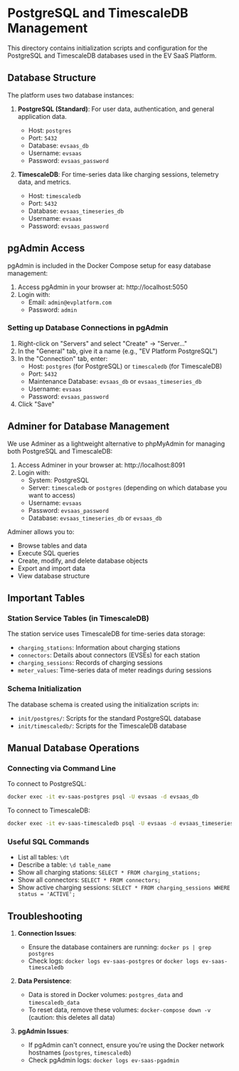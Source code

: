 # PostgreSQL and TimescaleDB Management

This directory contains initialization scripts and configuration for the PostgreSQL and TimescaleDB databases used in the EV SaaS Platform.

## Database Structure

The platform uses two database instances:

1. **PostgreSQL (Standard)**: For user data, authentication, and general application data.
   - Host: `postgres`
   - Port: `5432`
   - Database: `evsaas_db`
   - Username: `evsaas`
   - Password: `evsaas_password`

2. **TimescaleDB**: For time-series data like charging sessions, telemetry data, and metrics.
   - Host: `timescaledb`
   - Port: `5432`
   - Database: `evsaas_timeseries_db`
   - Username: `evsaas`
   - Password: `evsaas_password`

## pgAdmin Access

pgAdmin is included in the Docker Compose setup for easy database management:

1. Access pgAdmin in your browser at: http://localhost:5050
2. Login with:
   - Email: `admin@evplatform.com`
   - Password: `admin`

### Setting up Database Connections in pgAdmin

1. Right-click on "Servers" and select "Create" -> "Server..."
2. In the "General" tab, give it a name (e.g., "EV Platform PostgreSQL")
3. In the "Connection" tab, enter:
   - Host: `postgres` (for PostgreSQL) or `timescaledb` (for TimescaleDB)
   - Port: `5432`
   - Maintenance Database: `evsaas_db` or `evsaas_timeseries_db`
   - Username: `evsaas`
   - Password: `evsaas_password`
4. Click "Save"

## Adminer for Database Management

We use Adminer as a lightweight alternative to phpMyAdmin for managing both PostgreSQL and TimescaleDB:

1. Access Adminer in your browser at: http://localhost:8091
2. Login with:
   - System: PostgreSQL
   - Server: `timescaledb` or `postgres` (depending on which database you want to access)
   - Username: `evsaas`
   - Password: `evsaas_password`
   - Database: `evsaas_timeseries_db` or `evsaas_db`

Adminer allows you to:
- Browse tables and data
- Execute SQL queries
- Create, modify, and delete database objects
- Export and import data
- View database structure

## Important Tables

### Station Service Tables (in TimescaleDB)

The station service uses TimescaleDB for time-series data storage:

- `charging_stations`: Information about charging stations
- `connectors`: Details about connectors (EVSEs) for each station
- `charging_sessions`: Records of charging sessions
- `meter_values`: Time-series data of meter readings during sessions

### Schema Initialization

The database schema is created using the initialization scripts in:
- `init/postgres/`: Scripts for the standard PostgreSQL database
- `init/timescaledb/`: Scripts for the TimescaleDB database

## Manual Database Operations

### Connecting via Command Line

To connect to PostgreSQL:
```bash
docker exec -it ev-saas-postgres psql -U evsaas -d evsaas_db
```

To connect to TimescaleDB:
```bash
docker exec -it ev-saas-timescaledb psql -U evsaas -d evsaas_timeseries_db
```

### Useful SQL Commands

- List all tables: `\dt`
- Describe a table: `\d table_name`
- Show all charging stations: `SELECT * FROM charging_stations;`
- Show all connectors: `SELECT * FROM connectors;`
- Show active charging sessions: `SELECT * FROM charging_sessions WHERE status = 'ACTIVE';`

## Troubleshooting

1. **Connection Issues**:
   - Ensure the database containers are running: `docker ps | grep postgres`
   - Check logs: `docker logs ev-saas-postgres` or `docker logs ev-saas-timescaledb`

2. **Data Persistence**:
   - Data is stored in Docker volumes: `postgres_data` and `timescaledb_data`
   - To reset data, remove these volumes: `docker-compose down -v` (caution: this deletes all data)

3. **pgAdmin Issues**:
   - If pgAdmin can't connect, ensure you're using the Docker network hostnames (`postgres`, `timescaledb`)
   - Check pgAdmin logs: `docker logs ev-saas-pgadmin` 